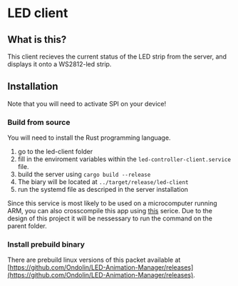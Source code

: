 # LED client

## What is this?

This client recieves the current status of the LED strip from the server, and displays it onto a WS2812-led strip.

## Installation

Note that you will need to activate SPI on your device!

### Build from source

You will need to install the Rust programming language.

1. go to the led-client folder
2. fill in the enviroment variables within the `led-controller-client.service` file.
3. build the server using `cargo build --release`
4. The biary will be located at `../target/release/led-client`
5. run the systemd file as descriped in the server installation

Since this service is most likely to be used on a microcomputer running ARM, you can also crosscompile this app using [this](https://github.com/japaric/rust-cross) serice.
Due to the design of this project it will be nessessary to run the command on the parent folder.

### Install prebuild binary

There are prebuild linux versions of this packet available at [https://github.com/Ondolin/LED-Animation-Manager/releases](https://github.com/Ondolin/LED-Animation-Manager/releases).
